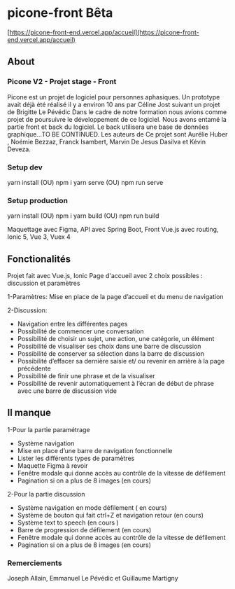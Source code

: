 
# picone-front Bêta

[https://picone-front-end.vercel.app/accueil](https://picone-front-end.vercel.app/accueil)



## About
### Picone V2 - Projet stage - Front

Picone est un projet de logiciel pour personnes aphasiques.
Un prototype avait déjà été réalisé il y a  environ 10 ans par Céline Jost suivant un projet de Brigitte Le Pévédic
Dans le cadre de notre formation nous avions comme projet de poursuivre le développement de ce logiciel. 
Nous avons entamé la partie front et back du logiciel. Le back utilisera une base de données graphique...TO BE CONTINUED.
Les auteurs de Ce projet sont Aurélie Huber , Noémie Bezzaz, Franck Isambert, Marvin De Jesus Dasilva et Kévin Deveza.


### Setup dev
yarn install (OU) npm i 
yarn serve (OU) npm run serve

### Setup production
yarn install (OU) npm i 
yarn build (OU) npm run build

Maquettage avec Figma, API avec Spring Boot, Front Vue.js avec routing, Ionic 5, Vue 3, Vuex 4

## Fonctionalités
Projet fait avec Vue.js, Ionic
Page d'accueil avec 2 choix possibles : discussion et paramètres

1-Paramètres: Mise en place de la page d’accueil et du menu de navigation

2-Discussion: 
- Navigation entre les différentes pages
- Possibilité de commencer une conversation
- Possibilité de choisir un sujet, une action, une catégorie, un élément
- Possibilité de visualiser ses choix dans une barre de discussion
- Possibilité de conserver sa sélection dans la barre de discussion
- Possibilité d’effacer sa dernière saisie et/ ou revenir en arrière à la page précédente
- Possibilité de finir une phrase et de la visualiser
- Possibilité de revenir automatiquement à l’écran de début de phrase avec une barre de discussion vide

## Il manque
1-Pour la partie paramétrage
- Système navigation 
- Mise en place d’une barre de navigation fonctionnelle
- Lister les différents types de paramètres
- Maquette Figma à revoir
- Fenêtre modale qui donne accès au  contrôle de la vitesse de défilement 
- Pagination si on a plus de 8 images (en cours)

2-Pour la partie discussion
- Système navigation en mode défilement ( en cours)
- Système de bouton qui fait ctrl+Z et navigation retour (en cours)
- Système text to speech (en cours )
- Barre de progression de défilement (en cours) 
- Fenêtre modale qui donne accès au  contrôle de la vitesse de défilement 
- Pagination si on a plus de 8 images (en cours)

### Remerciements
Joseph Allain, Emmanuel Le Pévédic et Guillaume Martigny






